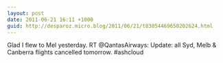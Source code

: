 ```yaml
---
layout: post
date: 2011-06-21 16:11 +1000
guid: http://desparoz.micro.blog/2011/06/21/t83054469650202624.html
---
```

Glad I  flew to Mel yesterday. RT @QantasAirways: Update: all Syd, Melb &amp; Canberra flights cancelled tomorrow. #ashcloud
